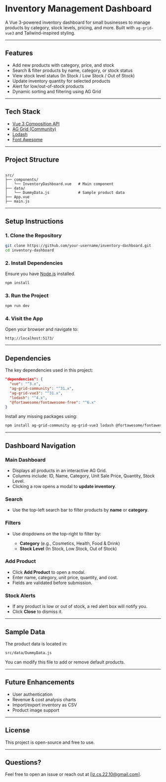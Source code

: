 # Inventory Management Dashboard

A Vue 3-powered inventory dashboard for small businesses to manage products by category, stock levels, pricing, and more. Built with `ag-grid-vue3` and Tailwind-inspired styling.

---

## Features

- Add new products with category, price, and stock
- Search & filter products by name, category, or stock status
- View stock level status (In Stock / Low Stock / Out of Stock)
- Update inventory quantity for selected products
-  Alert for low/out-of-stock products
- Dynamic sorting and filtering using AG Grid

---

## Tech Stack

- [Vue 3 Composition API](https://vuejs.org/)
- [AG Grid (Community)](https://www.ag-grid.com/)
- [Lodash](https://lodash.com/)
- [Font Awesome](https://fontawesome.com/)

---

## Project Structure

```

src/
├── components/
│   └── InventoryDashboard.vue   # Main component
├── data/
│   └── DummyData.js             # Sample product data
├── App.vue
├── main.js

````

---

## Setup Instructions

### 1. Clone the Repository

```bash
git clone https://github.com/your-username/inventory-dashboard.git
cd inventory-dashboard
````

### 2. Install Dependencies

Ensure you have [Node.js](https://nodejs.org/) installed.

```bash
npm install
```

### 3. Run the Project

```bash
npm run dev
```

### 4. Visit the App

Open your browser and navigate to:

```
http://localhost:5173/
```

---

## Dependencies

The key dependencies used in this project:

```json
"dependencies": {
  "vue": "^3.x",
  "ag-grid-community": "^31.x",
  "ag-grid-vue3": "^31.x",
  "lodash": "^4.x",
  "@fortawesome/fontawesome-free": "^6.x"
}
```

Install any missing packages using:

```bash
npm install ag-grid-community ag-grid-vue3 lodash @fortawesome/fontawesome-free
```

---

## Dashboard Navigation

### Main Dashboard

* Displays all products in an interactive AG Grid.
* Columns include: ID, Name, Category, Unit Sale Price, Quantity, Stock Level.
* Clicking a row opens a modal to **update inventory**.

### Search

* Use the top-left search bar to filter products by **name** or **category**.

### Filters

* Use dropdowns on the top-right to filter by:

  * **Category** (e.g., Cosmetics, Health, Food & Drink)
  * **Stock Level** (In Stock, Low Stock, Out of Stock)

### Add Product

* Click **Add Product** to open a modal.
* Enter name, category, unit price, quantity, and cost.
* Fields are validated before submission.

### Stock Alerts

* If any product is low or out of stock, a red alert box will notify you.
* Click **Close** to dismiss it.

---

## Sample Data

The product data is located in:

```
src/data/DummyData.js
```

You can modify this file to add or remove default products.

---

## Future Enhancements

* User authentication
* Revenue & cost analysis charts
* Import/export inventory as CSV
* Product image support

---

## License

This project is open-source and free to use.

---

## Questions?

Feel free to open an issue or reach out at \[[iz.cs.22.10@gmail.com](mailto:iz.cs.22.10example.com)].
